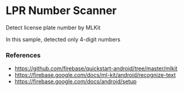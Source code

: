 # LPR Number Scanner
Detect license plate number by MLKit

In this sample, detected only 4-digit numbers

### References
* https://github.com/firebase/quickstart-android/tree/master/mlkit
* https://firebase.google.com/docs/ml-kit/android/recognize-text
* https://firebase.google.com/docs/android/setup
